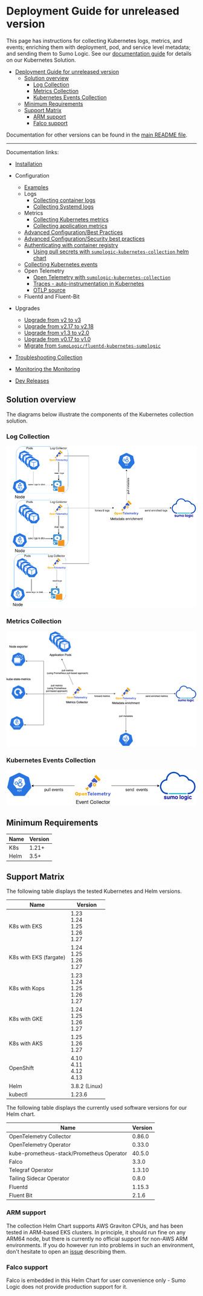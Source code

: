 # Deployment Guide for unreleased version

This page has instructions for collecting Kubernetes logs, metrics, and events; enriching them with deployment, pod, and service level
metadata; and sending them to Sumo Logic. See our [documentation guide](https://help.sumologic.com/docs/observability/kubernetes/) for
details on our Kubernetes Solution.

- [Deployment Guide for unreleased version](#deployment-guide-for-unreleased-version)
  - [Solution overview](#solution-overview)
    - [Log Collection](#log-collection)
    - [Metrics Collection](#metrics-collection)
    - [Kubernetes Events Collection](#kubernetes-events-collection)
  - [Minimum Requirements](#minimum-requirements)
  - [Support Matrix](#support-matrix)
    - [ARM support](#arm-support)
    - [Falco support](#falco-support)

Documentation for other versions can be found in the
[main README file](https://github.com/SumoLogic/sumologic-kubernetes-collection/blob/main/README.md#documentation).

---

Documentation links:

- [Installation](/docs/installation.md)

- Configuration

  - [Examples](/docs/configuration-examples.md)
  - Logs
    - [Collecting container logs](/docs/collecting-container-logs.md)
    - [Collecting Systemd logs](/docs/collecting-systemd-logs.md)
  - Metrics
    - [Collecting Kubernetes metrics](/docs/collecting-kubernetes-metrics.md)
    - [Collecting application metrics](/docs/collecting-application-metrics.md)
  - [Advanced Configuration/Best Practices](/docs/best-practices.md)
  - [Advanced Configuration/Security best practices](/docs/security-best-practices.md)
  - [Authenticating with container registry](/docs/working-with-container-registries.md#authenticating-with-container-registry)
    - [Using pull secrets with `sumologic-kubernetes-collection` helm chart](/docs/working-with-container-registries.md#authenticating-with-container-registry)
  - [Collecting Kubernetes events](/docs/collecting-kubernetes-events.md)
  - Open Telemetry
    - [Open Telemetry with `sumologic-kubernetes-collection`](/docs/opentelemetry-collector/README.md)
    - [Traces - auto-instrumentation in Kubernetes](https://help.sumologic.com/docs/apm/traces/get-started-transaction-tracing/opentelemetry-instrumentation/kubernetes)
    - [OTLP source](/docs/otlp-source.md)
  - Fluentd and Fluent-Bit

- Upgrades

  - [Upgrade from v2 to v3][migration-doc-v3]
  - [Upgrade from v2.17 to v2.18][migration-doc-v2.18]
  - [Upgrade from v1.3 to v2.0][migration-doc-v2]
  - [Upgrade from v0.17 to v1.0][migration-doc-v1]
  - [Migrate from `SumoLogic/fluentd-kubernetes-sumologic`][migration-steps]

- [Troubleshooting Collection](/docs/troubleshoot-collection.md)
- [Monitoring the Monitoring](/docs/monitoring-lag.md)
- [Dev Releases](/docs/dev.md)

[migration-doc-v3]: ./v3-migration-doc.md
[migration-doc-v2.18]: https://github.com/SumoLogic/sumologic-kubernetes-collection/blob/release-v2/deploy/docs/v2-18-migration.md
[migration-doc-v2]: https://github.com/SumoLogic/sumologic-kubernetes-collection/blob/release-v2/deploy/docs/v2_migration_doc.md
[migration-doc-v1]: https://github.com/SumoLogic/sumologic-kubernetes-collection/blob/release-v2/deploy/docs/v1_migration_doc.md
[migration-steps]: https://github.com/SumoLogic/sumologic-kubernetes-collection/blob/release-v2/deploy/docs/Migration_Steps.md

## Solution overview

The diagrams below illustrate the components of the Kubernetes collection solution.

### Log Collection

![logs](/images/logs.png)

### Metrics Collection

![metrics](/images/metrics.png)

### Kubernetes Events Collection

![events](/images/events.png)

## Minimum Requirements

| Name | Version |
| ---- | ------- |
| K8s  | 1.21+   |
| Helm | 3.5+    |

## Support Matrix

The following table displays the tested Kubernetes and Helm versions.

| Name                   | Version                                  |
| ---------------------- | ---------------------------------------- |
| K8s with EKS           | 1.23<br/>1.24<br/>1.25<br/>1.26<br/>1.27 |
| K8s with EKS (fargate) | 1.24<br/>1.25<br/>1.26<br/>1.27          |
| K8s with Kops          | 1.23<br/>1.24<br/>1.25<br/>1.26<br/>1.27 |
| K8s with GKE           | 1.24<br/>1.25<br/>1.26<br/>1.27          |
| K8s with AKS           | 1.25<br/>1.26<br/>1.27                   |
| OpenShift              | 4.10<br/>4.11<br/>4.12<br/>4.13          |
| Helm                   | 3.8.2 (Linux)                            |
| kubectl                | 1.23.6                                   |

The following table displays the currently used software versions for our Helm chart.

| Name                                      | Version |
| ----------------------------------------- | ------- |
| OpenTelemetry Collector                   | 0.86.0  |
| OpenTelemetry Operator                    | 0.33.0  |
| kube-prometheus-stack/Prometheus Operator | 40.5.0  |
| Falco                                     | 3.3.0   |
| Telegraf Operator                         | 1.3.10  |
| Tailing Sidecar Operator                  | 0.8.0   |
| Fluentd                                   | 1.15.3  |
| Fluent Bit                                | 2.1.6   |

### ARM support

The collection Helm Chart supports AWS Graviton CPUs, and has been tested in ARM-based EKS clusters. In principle, it should run fine on any
ARM64 node, but there is currently no official support for non-AWS ARM environments. If you do however run into problems in such an
environment, don't hesitate to open an [issue][issues] describing them.

[issues]: https://github.com/SumoLogic/sumologic-kubernetes-collection/issues

### Falco support

Falco is embedded in this Helm Chart for user convenience only - Sumo Logic does not provide production support for it.
